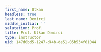 ```yaml
---
first_name: Utkan
headless: true
last_name: Demirci
middle_initial: ''
salutation: Prof.
title: Prof. Utkan Demirci
type: instructor
uid: 147d0bd5-1247-d44b-de51-05b534f61044
---
```

